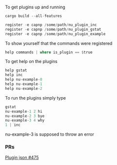 
To get plugins up and running

```rust
cargo build --all-features

register -e capnp /some/path/nu_plugin_inc
register -e capnp /some/path/nu_plugin_gstat
register -e capnp /some/path/nu_plugin_example
```

To show yourself that the commands were registered   

```rust
help commands | where is_plugin == $true
```

To get help on the plugins

```rust
help gstat
help inc
help nu-example-0
help nu-example-1
help nu-example-2
```

To run the plugins simply type

```rust
gstat
nu-example-1 2 hi
nu-example-2 3 bye
nu-example-3 4 why
1 | inc
```

nu-example-3 is supposed to throw an error

### PRs

[Plugin json #475](https://github.com/nushell/engine-q/pull/475)
